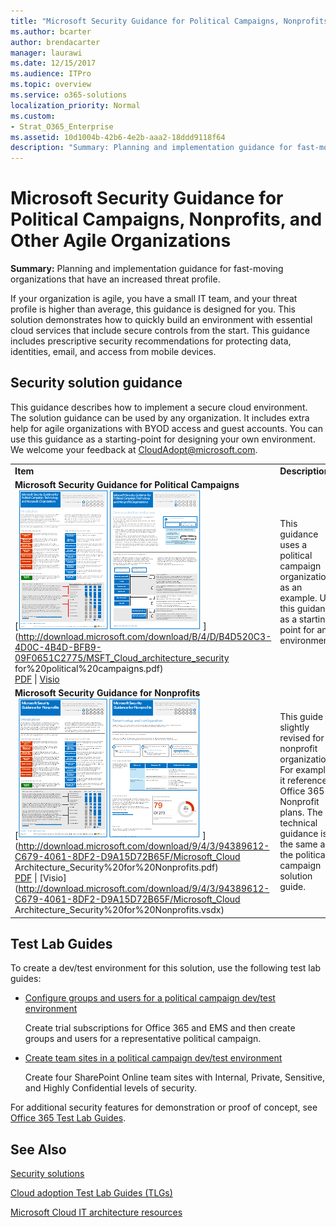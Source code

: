 ```yaml
---
title: "Microsoft Security Guidance for Political Campaigns, Nonprofits, and Other Agile Organizations"
ms.author: bcarter
author: brendacarter
manager: laurawi
ms.date: 12/15/2017
ms.audience: ITPro
ms.topic: overview
ms.service: o365-solutions
localization_priority: Normal
ms.custom:
- Strat_O365_Enterprise
ms.assetid: 10d1004b-42b6-4e2b-aaa2-18ddd9118f64
description: "Summary: Planning and implementation guidance for fast-moving organizations that have an increased threat profile."
---
```


# Microsoft Security Guidance for Political Campaigns, Nonprofits, and Other Agile Organizations

 **Summary:** Planning and implementation guidance for fast-moving organizations that have an increased threat profile.
  
If your organization is agile, you have a small IT team, and your threat profile is higher than average, this guidance is designed for you. This solution demonstrates how to quickly build an environment with essential cloud services that include secure controls from the start. This guidance includes prescriptive security recommendations for protecting data, identities, email, and access from mobile devices.
  
## Security solution guidance

This guidance describes how to implement a secure cloud environment. The solution guidance can be used by any organization. It includes extra help for agile organizations with BYOD access and guest accounts. You can use this guidance as a starting-point for designing your own environment. We welcome your feedback at [CloudAdopt@microsoft.com](mailto:CloudAdopt@microsoft.com). 
  
|||
|:-----|:-----|
|**Item** <br/> |**Description** <br/> |
|**Microsoft Security Guidance for Political Campaigns** <br/> [![Thumb nail for mini poster set.](images/d370ce28-ca40-4930-9a2c-907312aa06c8.png)          ](http://download.microsoft.com/download/B/4/D/B4D520C3-4D0C-4B4D-BFB9-09F0651C2775/MSFT_Cloud_architecture_security for%20political%20campaigns.pdf) <br/> [PDF](http://download.microsoft.com/download/B/4/D/B4D520C3-4D0C-4B4D-BFB9-09F0651C2775/MSFT_Cloud_architecture_security%20for%20political%20campaigns.pdf)  \| [Visio](http://download.microsoft.com/download/B/4/D/B4D520C3-4D0C-4B4D-BFB9-09F0651C2775/MSFT_Cloud_architecture_security%20for%20political%20campaigns.vsdx) <br/> |This guidance uses a political campaign organization as an example. Use this guidance as a starting point for any environment.  <br/> |
|**Microsoft Security Guidance for Nonprofits** <br/> [![Thumnail image for downloadable file](images/e4784889-1c69-4067-9a8f-31d31d1eceea.png)          ](http://download.microsoft.com/download/9/4/3/94389612-C679-4061-8DF2-D9A15D72B65F/Microsoft_Cloud Architecture_Security%20for%20Nonprofits.pdf) <br/> [PDF](http://download.microsoft.com/download/9/4/3/94389612-C679-4061-8DF2-D9A15D72B65F/Microsoft_Cloud%20Architecture_Security%20for%20Nonprofits.pdf)  \| [Visio](http://download.microsoft.com/download/9/4/3/94389612-C679-4061-8DF2-D9A15D72B65F/Microsoft_Cloud Architecture_Security%20for%20Nonprofits.vsdx) <br/> |This guide is slightly revised for nonprofit organizations. For example, it references Office 365 Nonprofit plans. The technical guidance is the same as the political campaign solution guide.  <br/> |
   
## Test Lab Guides

To create a dev/test environment for this solution, use the following test lab guides: 
  
- [Configure groups and users for a political campaign dev/test environment](configure-groups-and-users-for-a-political-campaign-dev-test-environment.md)
    
     Create trial subscriptions for Office 365 and EMS and then create groups and users for a representative political campaign.
    
- [Create team sites in a political campaign dev/test environment](create-team-sites-in-a-political-campaign-dev-test-environment.md)
    
    Create four SharePoint Online team sites with Internal, Private, Sensitive, and Highly Confidential levels of security.
    
For additional security features for demonstration or proof of concept, see [Office 365 Test Lab Guides](http://aka.ms/o365tlgs).
  
## See Also

[Security solutions](security-solutions.md)
  
[Cloud adoption Test Lab Guides (TLGs)](cloud-adoption-test-lab-guides-tlgs.md)
  
[Microsoft Cloud IT architecture resources](microsoft-cloud-it-architecture-resources.md)



